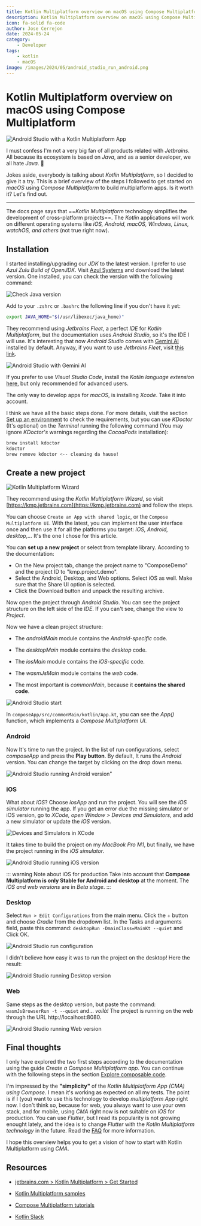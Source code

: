 ```yaml
---
title: Kotlin Multiplatform overview on macOS using Compose Multiplatform
description: Kotlin Multiplatform overview on macOS using Compose Multiplatform
icon: fa-solid fa-code
author: Jose Cerrejon
date: 2024-05-24
category:
    - Developer
tags:
    - kotlin
    - macOS
image: /images/2024/05/android_studio_run_android.png
---
```


# Kotlin Multiplatform overview on macOS using Compose Multiplatform

![Android Studio with a Kotlin Multiplatform App](/images/2024/05/android_studio_run_android.png "Android Studio with a Kotlin Multiplatform App")

I must confess I'm not a very big fan of all products related with _Jetbrains_. All because its ecosystem is based on _Java_, and as a senior developer, we all hate _Java_. 🤣

Jokes aside, everybody is talking about _Kotlin Multiplatform_, so I decided to give it a try. This is a brief overview of the steps I followed to get started on _macOS_ using _Compose Multiplatform_ to build multiplatform apps. Is it worth it? Let's find out.

---

The docs page says that ==_Kotlin Multiplatform_ technology simplifies the development of cross-platform projects==. The _Kotlin_ applications will work on different operating systems like _iOS, Android, macOS, Windows, Linux, watchOS, and others_ (not true right now).

## Installation

I started installing/upgrading our _JDK_ to the latest version. I prefer to use _Azul Zulu Build of OpenJDK_. Visit [Azul Systems](https://www.azul.com/downloads/zulu-community/?package=jdk) and download the latest version. One installed, you can check the version with the following command:

![Check Java version](/images/2024/05/java_version.png "Check Java version")

Add to your `.zshrc` or `.bashrc` the following line if you don't have it yet:

```bash
export JAVA_HOME="$(/usr/libexec/java_home)"
```

They recommend using _Jetbrains Fleet_, a perfect _IDE_ for _Kotlin Multiplatform_, but the documentation uses _Android Studio_, so it's the IDE I will use. It's interesting that now _Android Studio_ comes with [Gemini AI](https://developer.android.com/studio/preview/gemini) installed by default. Anyway, if you want to use _Jetbrains Fleet_, visit [this link](https://www.jetbrains.com/help/kotlin-multiplatform-dev/fleet.html).

![Android Studio with Gemini AI](/images/2024/05/android_studio_gemini_ai.png "Android Studio with Gemini AI")

If you prefer to use _Visual Studio Code_, install the _Kotlin language extension_ [here](https://marketplace.visualstudio.com/items?itemName=mathiasfrohlich.Kotlin), but only recommended for advanced users.

The only way to develop apps for _macOS_, is installing _Xcode_. Take it into account.

I think we have all the basic steps done. For more details, visit the section [Set up an environment](https://www.jetbrains.com/help/kotlin-multiplatform-dev/compose-multiplatform-setup.html) to check the requirements, but you can use _KDoctor_ (It's optional) on the _Terminal_ running the following command (You may ignore _KDoctor's_ warnings regarding the _CocoaPods_ installation):

```bash
brew install kdoctor
kdoctor
brew remove kdoctor <-- cleaning da hause!
```

## Create a new project

![Kotlin Multiplatform Wizard](/images/2024/05/firefox_kotlin_wizard.png "Kotlin Multiplatform Wizard")

They recommend using the _Kotlin Multiplatform Wizard_, so visit [https://kmp.jetbrains.com](https://kmp.jetbrains.com) and follow the steps.

You can choose `Create an App with shared logic`, or the `Compose Multiplatform UI`. With the latest, you can implement the user interface once and then use it for all the platforms you target: _iOS, Android, desktop,..._ It's the one I chose for this article.

You can **set up a new project** or select from template library. According to the documentation:

-   On the New project tab, change the project name to "ComposeDemo" and the project ID to "kmp.project.demo".
-   Select the Android, Desktop, and Web options. Select iOS as well. Make sure that the Share UI option is selected.
-   Click the Download button and unpack the resulting archive.

Now open the project through _Android Studio_. You can see the project structure on the left side of the _IDE_. If you can't see, change the view to _Project_.

Now we have a clean project structure:

-   The _androidMain_ module contains the _Android-specific_ code.

-   The _desktopMain_ module contains the _desktop_ code.

-   The _iosMain_ module contains the _iOS-specific_ code.

-   The _wasmJsMain_ module contains the _web_ code.

-   The most important is _commonMain_, because it **contains the shared code**.

![Android Studio start ](/images/2024/05/android_studio_start_project.png "Android Studio start project")

In `composeApp/src/commonMain/kotlin/App.kt`, you can see the _App()_ function, which implements a _Compose Multiplatform UI_.

### Android

Now It's time to run the project. In the list of run configurations, select _composeApp_ and press the **Play button**. By default, It runs the _Android_ version. You can change the target by clicking on the drop down menu.

![Android Studio running Android version"](/images/2024/05/android_studio_run_android.png "Android Studio running Android version")

### iOS

What about _iOS_? Choose _iosApp_ and run the project. You will see the _iOS simulator_ running the app. If you get an error due the missing simulator or iOS version, go to _XCode, open Window > Devices and Simulators_, and add a new simulator or update the _iOS_ version.

![Devices and Simulators in XCode](/images/2024/05/xcode_devices_and_simulators.png "Devices and Simulators in XCode")

It takes time to build the project on my _MacBook Pro M1_, but finally, we have the project running in the _iOS simulator_.

![Android Studio running iOS version](/images/2024/05/android_studio_run_ios.png "Android Studio running iOS version")

::: warning Note about iOS for production
Take into account that **Compose Multiplatform is only Stable for Android and desktop** at the moment. The _iOS and web versions_ are in _Beta stage_.
:::

### Desktop

Select `Run > Edit Configurations` from the main menu. Click the + button and choose _Gradle_ from the dropdown list. In the Tasks and arguments field, paste this command: `desktopRun -DmainClass=MainKt --quiet` and Click OK.

![Android Studio run configuration](/images/2024/05/android_studio_run_config.png "Android Studio run configuration")

I didn't believe how easy it was to run the project on the desktop! Here the result:

![Android Studio running Desktop version](/images/2024/05/android_studio_desktop.png "Android Studio running Desktop version")

### Web

Same steps as the desktop version, but paste the command: `wasmJsBrowserRun -t --quiet` and... _voilà!_ The project is running on the web through the URL http://localhost:8080.

![Android Studio running Web version](/images/2024/05/android_studio_web.png "Android Studio running Web version")

## Final thoughts

I only have explored the two first steps according to the documentation using the guide _Create a Compose Multiplatform app_. You can continue with the following steps in the section [Explore composable code](https://www.jetbrains.com/help/kotlin-multiplatform-dev/compose-multiplatform-explore-composables.html).

I'm impressed by the **"simplicity"** of the _Kotlin Multiplatform App (CMA) using Compose_. I mean it's working as expected on all my tests. The point is if I (you) want to use this technology to develop _multiplatform App_ right now. I don't think so, because for web, you always want to use your own stack, and for mobile, using _CMA_ right now is not suitable on _iOS_ for production. You can use _Flutter_, but I read its popularity is not growing enought lately, and the idea is to change _Flutter_ with the _Kotlin Multiplatform technology_ in the future. Read the [FAQ](https://www.jetbrains.com/help/kotlin-multiplatform-dev/faq.html) for more information.

I hope this overview helps you to get a vision of how to start with Kotlin Multiplatform using _CMA_.

## Resources

-   [jetbrains.com > Kotlin Multiplatform > Get Started](https://www.jetbrains.com/help/kotlin-multiplatform-dev/get-started.html)

-   [Kotlin Multiplatform samples](https://www.jetbrains.com/help/kotlin-multiplatform-dev/multiplatform-samples.html)

-   [Compose Multiplatform tutorials](https://github.com/JetBrains/compose-multiplatform/blob/master/tutorials/README.md)

-   [Kotlin Slack](http://kotlinlang.slack.com/)
